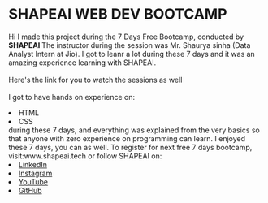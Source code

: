 # SHAPEAI WEB DEV BOOTCAMP
Hi I made this project during the 7 Days Free Bootcamp, conducted by <b> SHAPEAI
  </b>
  The instructor during the session was Mr. Shaurya sinha (Data Analyst Intern at Jio). I got to leanr a lot during these 7 days and it was an amazing experience learning with SHAPEAI.
  <br><br>Here's the link for you to watch the sessions as well<br>
  <a href="https://youtube.com/playlist?list=PL7z18TDRnbun7K0fECtSMCI2h0CgLBy9a"> </a>
  <br>I got to have hands on experience on:
  <li>HTML
  <li>CSS
    <br>during these 7 days, and everything was explained from the very basics so that anyone with zero experience on programming can learn.
    I enjoyed these 7 days, you can as well. To register for next free 7 days bootcamp, visit:www.shapeai.tech
    or follow SHAPEAI on:
    <li><a href=
           "https://in.linkedin.com/company/shapeai">LinkedIn</a>
      <li><a href=
             "http://www.instagram.com/shape.ai/?hl=en">Instagram</a>
        <li><a
               href=
               "http://www.youtube.com/channel/UCTUvDLTW9meDXWcbmISPdA">YouTube</a>
          <li><a href=
                 "https://github.com/shapeai">GitHub</a>
